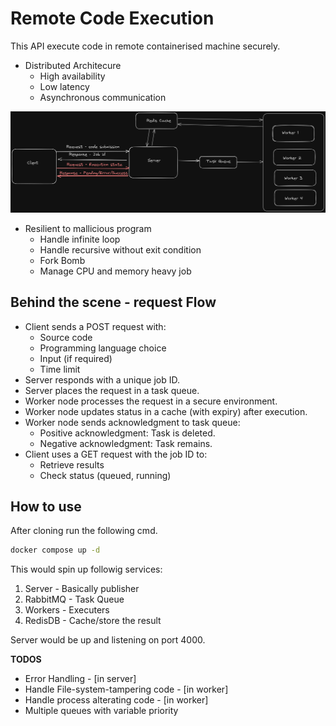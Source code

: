 # Remote Code Execution

This API execute code in remote containerised machine securely.

- Distributed Architecure
  - High availability
  - Low latency
  - Asynchronous communication

![RCE-arch](./rce-arch.png)

- Resilient to mallicious program
  - Handle infinite loop
  - Handle recursive without exit condition
  - Fork Bomb
  - Manage CPU and memory heavy job

## Behind the scene - request Flow

- Client sends a POST request with:
  - Source code
  - Programming language choice
  - Input (if required)
  - Time limit
- Server responds with a unique job ID.
- Server places the request in a task queue.
- Worker node processes the request in a secure environment.
- Worker node updates status in a cache (with expiry) after execution.
- Worker node sends acknowledgment to task queue:
  - Positive acknowledgment: Task is deleted.
  - Negative acknowledgment: Task remains.
- Client uses a GET request with the job ID to:
  - Retrieve results
  - Check status (queued, running)

## How to use

After cloning run the following cmd.

```sh
docker compose up -d
```

This would spin up followig services:

1. Server - Basically publisher
2. RabbitMQ - Task Queue
3. Workers - Executers
4. RedisDB - Cache/store the result

Server would be up and listening on port 4000.

**TODOS**

- Error Handling - [in server]
- Handle File-system-tampering code - [in worker]
- Handle process alterating code - [in worker]
- Multiple queues with variable priority
